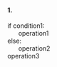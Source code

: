 #### 1.  

if condition1:  
&emsp;&thinsp;&nbsp; operation1  
else:  
&emsp;&thinsp;&nbsp; operation2  
operation3  

